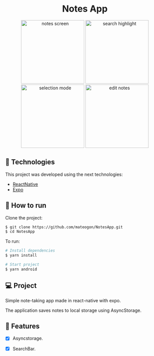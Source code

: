 <div align="center">
    <h1> Notes App</h1>
</div>

<div align="center">
    <img style="width: 200px;" src="https://github.com/mateogon/NotesApp/blob/master/img/notes_screen.png?raw=true" alt="notes screen"/>
    <img style="width: 200px;" src="https://github.com/mateogon/NotesApp/blob/master/img/search_highlight.png?raw=true" alt="search highlight"/>
    <img style="width: 200px;" src="https://github.com/mateogon/NotesApp/blob/master/img/selection_mode.png?raw=true" alt="selection mode"/>
    <img style="width: 200px;" src="https://github.com/mateogon/NotesApp/blob/master/img/note_edit.png?raw=true" alt="edit notes"/>
</div>

## 🧪 Technologies

This project was developed using the next technologies:

- [ReactNative](https://reactnative.dev/)
- [Expo](https://expo.dev/)

## 🚀 How to run

Clone the project:

```bash
$ git clone https://github.com/mateogon/NotesApp.git
$ cd NotesApp
```

To run:

```bash
# Install dependencies
$ yarn install

# Start project
$ yarn android
```

## 💻 Project

Simple note-taking app made in react-native with expo.

The application saves notes to local storage using AsyncStorage.

## 🌟 Features

- [x] Asyncstorage.

- [x] SearchBar.
